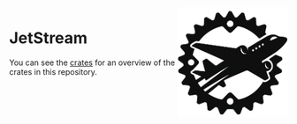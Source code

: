 <img src="https://raw.githubusercontent.com/sevki/jetstream/main/logo/JetStream.png" align="right" width="200px" />

# JetStream

You can see the [crates](crates.html) for an overview of the crates in this repository.

